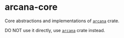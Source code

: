 arcana-core
===========

Core abstractions and implementations of [`arcana`] crate.

DO NOT use it directly, use [`arcana`] crate instead.





[`arcana`]: https://docs.rs/arcana
